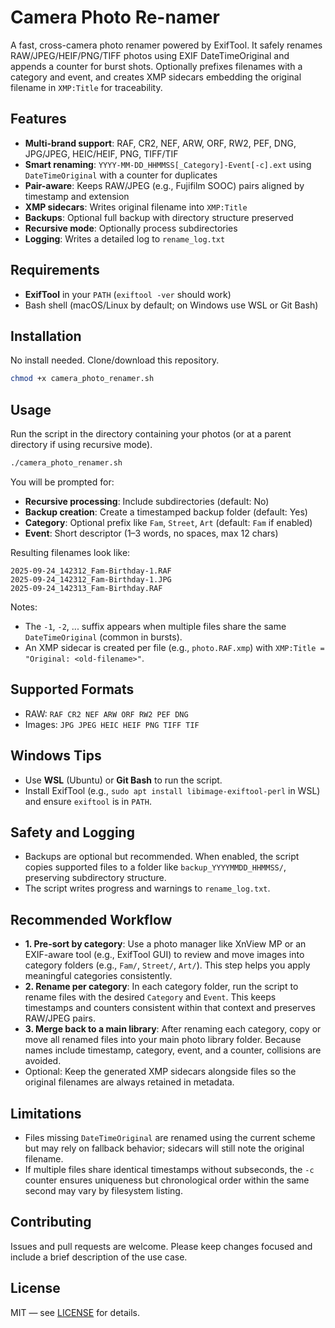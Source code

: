 # Camera Photo Re-namer

A fast, cross-camera photo renamer powered by ExifTool. It safely renames RAW/JPEG/HEIF/PNG/TIFF photos using EXIF DateTimeOriginal and appends a counter for burst shots. Optionally prefixes filenames with a category and event, and creates XMP sidecars embedding the original filename in `XMP:Title` for traceability.

## Features

- **Multi-brand support**: RAF, CR2, NEF, ARW, ORF, RW2, PEF, DNG, JPG/JPEG, HEIC/HEIF, PNG, TIFF/TIF
- **Smart renaming**: `YYYY-MM-DD_HHMMSS[_Category]-Event[-c].ext` using `DateTimeOriginal` with a counter for duplicates
- **Pair-aware**: Keeps RAW/JPEG (e.g., Fujifilm SOOC) pairs aligned by timestamp and extension
- **XMP sidecars**: Writes original filename into `XMP:Title`
- **Backups**: Optional full backup with directory structure preserved
- **Recursive mode**: Optionally process subdirectories
- **Logging**: Writes a detailed log to `rename_log.txt`

## Requirements

- **ExifTool** in your `PATH` (`exiftool -ver` should work)
- Bash shell (macOS/Linux by default; on Windows use WSL or Git Bash)

## Installation

No install needed. Clone/download this repository.

```bash
chmod +x camera_photo_renamer.sh
```

## Usage

Run the script in the directory containing your photos (or at a parent directory if using recursive mode).

```bash
./camera_photo_renamer.sh
```

You will be prompted for:

- **Recursive processing**: Include subdirectories (default: No)
- **Backup creation**: Create a timestamped backup folder (default: Yes)
- **Category**: Optional prefix like `Fam`, `Street`, `Art` (default: `Fam` if enabled)
- **Event**: Short descriptor (1–3 words, no spaces, max 12 chars)

Resulting filenames look like:

```text
2025-09-24_142312_Fam-Birthday-1.RAF
2025-09-24_142312_Fam-Birthday-1.JPG
2025-09-24_142313_Fam-Birthday.RAF
```

Notes:

- The `-1`, `-2`, ... suffix appears when multiple files share the same `DateTimeOriginal` (common in bursts).
- An XMP sidecar is created per file (e.g., `photo.RAF.xmp`) with `XMP:Title = "Original: <old-filename>"`.

## Supported Formats

- RAW: `RAF CR2 NEF ARW ORF RW2 PEF DNG`
- Images: `JPG JPEG HEIC HEIF PNG TIFF TIF`

## Windows Tips

- Use **WSL** (Ubuntu) or **Git Bash** to run the script.
- Install ExifTool (e.g., `sudo apt install libimage-exiftool-perl` in WSL) and ensure `exiftool` is in `PATH`.

## Safety and Logging

- Backups are optional but recommended. When enabled, the script copies supported files to a folder like `backup_YYYYMMDD_HHMMSS/`, preserving subdirectory structure.
- The script writes progress and warnings to `rename_log.txt`.

## Recommended Workflow

- **1. Pre-sort by category**: Use a photo manager like XnView MP or an EXIF-aware tool (e.g., ExifTool GUI) to review and move images into category folders (e.g., `Fam/`, `Street/`, `Art/`). This step helps you apply meaningful categories consistently.
- **2. Rename per category**: In each category folder, run the script to rename files with the desired `Category` and `Event`. This keeps timestamps and counters consistent within that context and preserves RAW/JPEG pairs.
- **3. Merge back to a main library**: After renaming each category, copy or move all renamed files into your main photo library folder. Because names include timestamp, category, event, and a counter, collisions are avoided.
- Optional: Keep the generated XMP sidecars alongside files so the original filenames are always retained in metadata.

## Limitations

- Files missing `DateTimeOriginal` are renamed using the current scheme but may rely on fallback behavior; sidecars will still note the original filename.
- If multiple files share identical timestamps without subseconds, the `-c` counter ensures uniqueness but chronological order within the same second may vary by filesystem listing.

## Contributing

Issues and pull requests are welcome. Please keep changes focused and include a brief description of the use case.

## License

MIT — see [LICENSE](https://github.com/Jmartgraphix/camera_photo_renamer/blob/main/LICENSE) for details.
